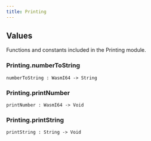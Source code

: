 ```yaml
---
title: Printing
---
```


## Values

Functions and constants included in the Printing module.

### Printing.**numberToString**

```grain
numberToString : WasmI64 -> String
```

### Printing.**printNumber**

```grain
printNumber : WasmI64 -> Void
```

### Printing.**printString**

```grain
printString : String -> Void
```

